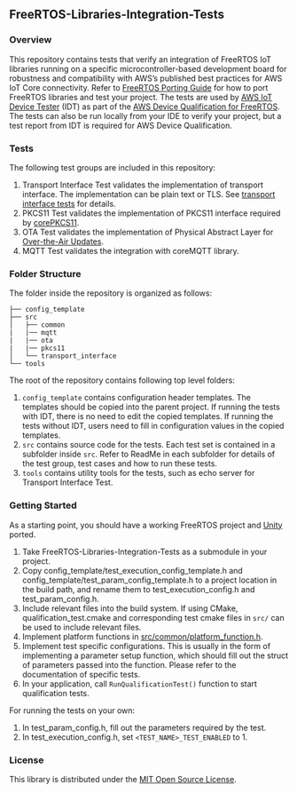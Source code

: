 ## FreeRTOS-Libraries-Integration-Tests

### Overview
This repository contains tests that verify an integration of FreeRTOS IoT libraries
running on a specific microcontroller-based development board for robustness and
compatibility with AWS’s published best practices for AWS IoT Core connectivity.
Refer to [FreeRTOS Porting Guide](https://docs.aws.amazon.com/freertos/latest/portingguide/afr-porting.html) for how to port FreeRTOS libraries and test your project.
The tests are used by [AWS IoT Device Tester](https://docs.aws.amazon.com/freertos/latest/userguide/device-tester-for-freertos-ug.html) (IDT)
as part of the [AWS Device Qualification for FreeRTOS](https://docs.aws.amazon.com/freertos/latest/qualificationguide/afr-qualification.html). The tests can also be run locally from your IDE to verify your project, but a test report from IDT is required for AWS Device Qualification.

### Tests

The following test groups are included in this repository:
1. Transport Interface Test validates the implementation of transport interface. The implementation can be plain text or TLS. See [transport interface tests](/src/transport_interface) for details.
2. PKCS11 Test validates the implementation of PKCS11 interface required by [corePKCS11](https://docs.aws.amazon.com/freertos/latest/portingguide/afr-porting-pkcs.html).
3. OTA Test validates the implementation of Physical Abstract Layer for [Over-the-Air Updates](https://docs.aws.amazon.com/freertos/latest/portingguide/afr-porting-ota.html).
4. MQTT Test validates the integration with coreMQTT library.


### Folder Structure
The folder inside the repository is organized as follows:
```
├── config_template
├── src
│   ├── common
|   |── mqtt
|   |── ota
|   |── pkcs11
│   └── transport_interface
└── tools
```
The root of the repository contains following top level folders:
1. `config_template` contains configuration header templates. The templates should be copied into the parent project.
If running the tests with IDT, there is no need to edit the
copied templates. If running the tests without IDT, users need to fill in configuration values in the copied templates.
2. `src` contains source code for the tests. Each test set is contained in a subfolder inside `src`.
Refer to ReadMe in each subfolder for details of the test group, test cases and how to run these tests.
3. `tools` contains utility tools for the tests, such as echo server for Transport Interface Test.

### Getting Started
As a starting point, you should have a working FreeRTOS project and [Unity](https://github.com/ThrowTheSwitch/Unity) ported.
1. Take FreeRTOS-Libraries-Integration-Tests as a submodule in your project.
2. Copy config_template/test_execution_config_template.h and config_template/test_param_config_template.h to a project location in the build path, and rename them to test_execution_config.h and test_param_config.h.
3. Include relevant files into the build system. If using CMake, qualification_test.cmake and corresponding test cmake files in `src/` can be used to include relevant files.
4. Implement platform functions in [src/common/platform_function.h](https://github.com/FreeRTOS/FreeRTOS-Libraries-Integration-Tests/blob/main/src/common/platform_function.h).
5. Implement test specific configurations. This is usually in the form of implementing a parameter setup function, which should fill out the struct of parameters passed into the function. Please refer to the documentation of specific tests.
6. In your application, call `RunQualificationTest()` function to start qualification tests.

For running the tests on your own:
1. In test_param_config.h, fill out the parameters required by the test.
2. In test_execution_config.h, set `<TEST_NAME>_TEST_ENABLED` to 1.



### License
This library is distributed under the [MIT Open Source License](LICENSE).

